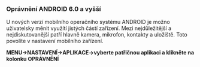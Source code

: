 ### Oprávnění ANDROID 6.0 a vyšší

U nových verzí mobilního operačního systému ANDROID je možno uživatelsky měnit využítí jistých částí zařízení. Mezi nejdůležitější a nejdiskutovanější patří hlavně kamera, mikrofon, kontakty a uložiště. Toto povolíte v nastavení mobilního zařízení.

**MENU-&gt;NASTAVENÍ-&gt;APLIKACE-&gt;vyberte patřičnou aplikaci a klikněte na kolonku OPRÁVNĚNÍ**

### 

### 

### 



